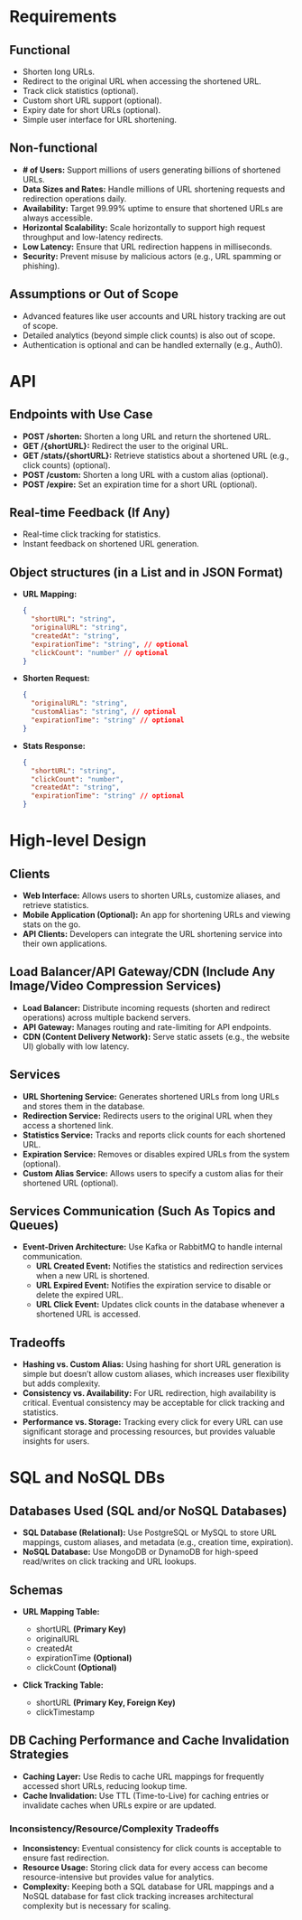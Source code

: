 # Requirements

## Functional

- Shorten long URLs.
- Redirect to the original URL when accessing the shortened URL.
- Track click statistics (optional).
- Custom short URL support (optional).
- Expiry date for short URLs (optional).
- Simple user interface for URL shortening.

## Non-functional

- **# of Users:** Support millions of users generating billions of shortened URLs.
- **Data Sizes and Rates:** Handle millions of URL shortening requests and redirection operations daily.
- **Availability:** Target 99.99% uptime to ensure that shortened URLs are always accessible.
- **Horizontal Scalability:** Scale horizontally to support high request throughput and low-latency redirects.
- **Low Latency:** Ensure that URL redirection happens in milliseconds.
- **Security:** Prevent misuse by malicious actors (e.g., URL spamming or phishing).

## Assumptions or Out of Scope

- Advanced features like user accounts and URL history tracking are out of scope.
- Detailed analytics (beyond simple click counts) is also out of scope.
- Authentication is optional and can be handled externally (e.g., Auth0).

# API

## Endpoints with Use Case

- **POST /shorten:** Shorten a long URL and return the shortened URL.
- **GET /{shortURL}:** Redirect the user to the original URL.
- **GET /stats/{shortURL}:** Retrieve statistics about a shortened URL (e.g., click counts) (optional).
- **POST /custom:** Shorten a long URL with a custom alias (optional).
- **POST /expire:** Set an expiration time for a short URL (optional).

## Real-time Feedback (If Any)

- Real-time click tracking for statistics.
- Instant feedback on shortened URL generation.

## Object structures (in a List and in JSON Format)

- **URL Mapping:**

  ```json
  {
    "shortURL": "string",
    "originalURL": "string",
    "createdAt": "string",
    "expirationTime": "string", // optional
    "clickCount": "number" // optional
  }
  ```

- **Shorten Request:**

  ```json
  {
    "originalURL": "string",
    "customAlias": "string", // optional
    "expirationTime": "string" // optional
  }
  ```

- **Stats Response:**
  ```json
  {
    "shortURL": "string",
    "clickCount": "number",
    "createdAt": "string",
    "expirationTime": "string" // optional
  }
  ```

# High-level Design

## Clients

- **Web Interface:** Allows users to shorten URLs, customize aliases, and retrieve statistics.
- **Mobile Application (Optional):** An app for shortening URLs and viewing stats on the go.
- **API Clients:** Developers can integrate the URL shortening service into their own applications.

## Load Balancer/API Gateway/CDN (Include Any Image/Video Compression Services)

- **Load Balancer:** Distribute incoming requests (shorten and redirect operations) across multiple backend servers.
- **API Gateway:** Manages routing and rate-limiting for API endpoints.
- **CDN (Content Delivery Network):** Serve static assets (e.g., the website UI) globally with low latency.

## Services

- **URL Shortening Service:** Generates shortened URLs from long URLs and stores them in the database.
- **Redirection Service:** Redirects users to the original URL when they access a shortened link.
- **Statistics Service:** Tracks and reports click counts for each shortened URL.
- **Expiration Service:** Removes or disables expired URLs from the system (optional).
- **Custom Alias Service:** Allows users to specify a custom alias for their shortened URL (optional).

## Services Communication (Such As Topics and Queues)

- **Event-Driven Architecture:** Use Kafka or RabbitMQ to handle internal communication.
  - **URL Created Event:** Notifies the statistics and redirection services when a new URL is shortened.
  - **URL Expired Event:** Notifies the expiration service to disable or delete the expired URL.
  - **URL Click Event:** Updates click counts in the database whenever a shortened URL is accessed.

## Tradeoffs

- **Hashing vs. Custom Alias:** Using hashing for short URL generation is simple but doesn’t allow custom aliases, which increases user flexibility but adds complexity.
- **Consistency vs. Availability:** For URL redirection, high availability is critical. Eventual consistency may be acceptable for click tracking and statistics.
- **Performance vs. Storage:** Tracking every click for every URL can use significant storage and processing resources, but provides valuable insights for users.

# SQL and NoSQL DBs

## Databases Used (SQL and/or NoSQL Databases)

- **SQL Database (Relational):** Use PostgreSQL or MySQL to store URL mappings, custom aliases, and metadata (e.g., creation time, expiration).
- **NoSQL Database:** Use MongoDB or DynamoDB for high-speed read/writes on click tracking and URL lookups.

## Schemas

- **URL Mapping Table:**

  - shortURL **(Primary Key)**
  - originalURL
  - createdAt
  - expirationTime **(Optional)**
  - clickCount **(Optional)**

- **Click Tracking Table:**
  - shortURL **(Primary Key, Foreign Key)**
  - clickTimestamp

## DB Caching Performance and Cache Invalidation Strategies

- **Caching Layer:** Use Redis to cache URL mappings for frequently accessed short URLs, reducing lookup time.
- **Cache Invalidation:** Use TTL (Time-to-Live) for caching entries or invalidate caches when URLs expire or are updated.

### Inconsistency/Resource/Complexity Tradeoffs

- **Inconsistency:** Eventual consistency for click counts is acceptable to ensure fast redirection.
- **Resource Usage:** Storing click data for every access can become resource-intensive but provides value for analytics.
- **Complexity:** Keeping both a SQL database for URL mappings and a NoSQL database for fast click tracking increases architectural complexity but is necessary for scaling.
